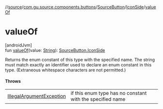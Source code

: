 //[source](../../../../index.md)/[com.gu.source.components.buttons](../../index.md)/[SourceButton](../index.md)/[IconSide](index.md)/[valueOf](value-of.md)

# valueOf

[androidJvm]\
fun [valueOf](value-of.md)(value: [String](https://kotlinlang.org/api/latest/jvm/stdlib/kotlin/-string/index.html)): [SourceButton.IconSide](index.md)

Returns the enum constant of this type with the specified name. The string must match exactly an identifier used to declare an enum constant in this type. (Extraneous whitespace characters are not permitted.)

#### Throws

| | |
|---|---|
| [IllegalArgumentException](https://kotlinlang.org/api/latest/jvm/stdlib/kotlin/-illegal-argument-exception/index.html) | if this enum type has no constant with the specified name |
